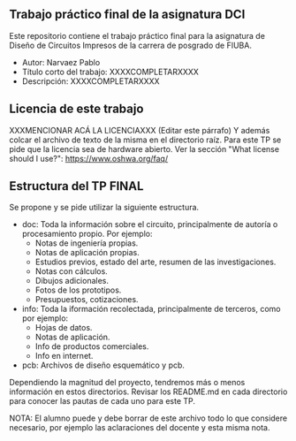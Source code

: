 ## Trabajo práctico final de la asignatura DCI ##
Este repositorio contiene el trabajo práctico final para la asignatura de Diseño de Circuitos Impresos de la carrera de posgrado de FIUBA.

* Autor: Narvaez Pablo
* Título corto del trabajo:  XXXXCOMPLETARXXXX
* Descripción:  XXXXCOMPLETARXXXX


## Licencia de este trabajo ##
XXXMENCIONAR ACÁ LA LICENCIAXXX (Editar este párrafo) 
Y además colcar el archivo de texto de la misma en el directorio raíz.
Para este TP se pide que la licencia sea de hardware abierto.
Ver la sección "What license should I use?": https://www.oshwa.org/faq/

## Estructura del TP FINAL ##

Se propone y se pide utilizar la siguiente estructura.

* doc: Toda la información sobre el circuito, principalmente de autoría o procesamiento propio. Por ejemplo:
  * Notas de ingeniería propias.
  * Notas de aplicación propias.
  * Estudios previos, estado del arte, resumen de las investigaciones.
  * Notas con cálculos.
  * Dibujos adicionales.
  * Fotos de los prototipos.
  * Presupuestos, cotizaciones.
* info: Toda la iformación recolectada, principalmente de terceros, como por ejemplo:
  * Hojas de datos.
  * Notas de aplicación.
  * Info de productos comerciales.
  * Info en internet.
* pcb: Archivos de diseño esquemático y pcb.

Dependiendo la magnitud del proyecto, tendremos más o menos información en estos directorios. 
Revisar los README.md en cada directorio para conocer las pautas de cada uno para este TP.

NOTA: El alumno puede y debe borrar de este archivo todo lo que considere necesario, por ejemplo las aclaraciones del docente y esta misma nota.


